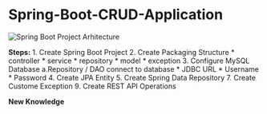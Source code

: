 # Spring-Boot-CRUD-Application
![Spring Boot Project Arhitecture](https://user-images.githubusercontent.com/49694359/146692210-bbed65a8-44c4-4769-927c-2ec707b41542.JPG)

**Steps:**  1. Create Spring Boot Project
        2. Create Packaging Structure
          * controller
          * service
          * repository
          * model
          * exception
        3. Configure MySQL Database
          a.Repository / DAO connect to database
            * JDBC URL
            * Username
            * Password
        4. Create JPA Entity
        5. Create Spring Data Repository
        7. Create Custome Exception
        9. Create REST API Operations
        
 **New Knowledge**
